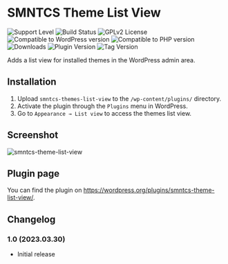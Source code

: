 # SMNTCS Theme List View

![Support Level](https://img.shields.io/badge/support-active-green.svg)
![Build Status](https://github.com/nielslange/smntcs-theme-list-view/actions/workflows/test.yml/badge.svg)
![GPLv2 License](https://img.shields.io/github/license/nielslange/smntcs-theme-list-view.svg)
![Compatible to WordPress version](https://plugintests.com/plugins/smntcs-theme-list-view/wp-badge.svg)
![Compatible to PHP version](https://plugintests.com/plugins/smntcs-theme-list-view/php-badge.svg)
![Downloads](https://img.shields.io/wordpress/plugin/dt/smntcs-theme-list-view.svg)
![Plugin Version](https://img.shields.io/wordpress/plugin/v/smntcs-theme-list-view.svg)
![Tag Version](https://img.shields.io/github/tag/nielslange/smntcs-theme-list-view.svg)

Adds a list view for installed themes in the WordPress admin area.

## Installation

1. Upload `smntcs-themes-list-view` to the `/wp-content/plugins/` directory.
2. Activate the plugin through the `Plugins` menu in WordPress.
3. Go to `Appearance → List view` to access the themes list view.

## Screenshot

![smntcs-theme-list-view](https://user-images.githubusercontent.com/3323310/233830116-df970f38-bd49-491d-a0bb-7e996bd0c744.png)

## Plugin page

You can find the plugin on https://wordpress.org/plugins/smntcs-theme-list-view/.

## Changelog

### 1.0 (2023.03.30)

-   Initial release
